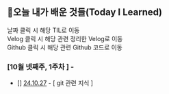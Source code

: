 ## 🚀오늘 내가 배운 것들(Today I Learned)

날짜 클릭 시 해당 TIL로 이동  
Velog 클릭 시 해당 관련 정리한 Velog로 이동  
Github 클릭 시 해당 관련 Github 코드로 이동

### [10월 넷째주, 1주차 ] - 

- [] [24.10.27](https://github.com/100-hours-a-week/ivan-til/blob/main/October/2024-10-27.md) - [ git 관련 지식 ]
